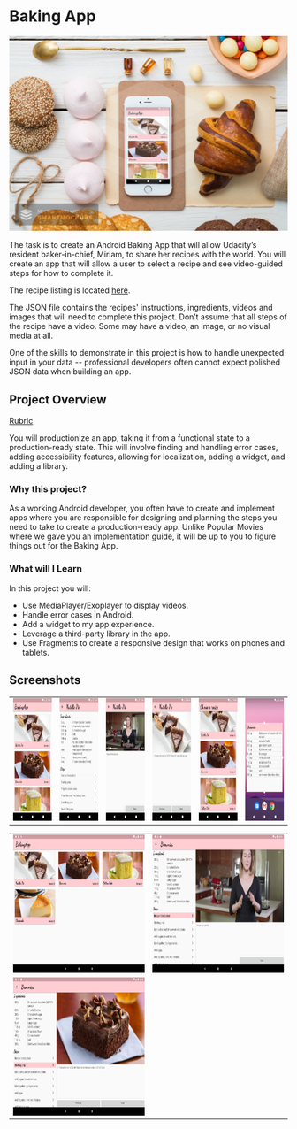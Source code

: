 # Baking App
![Cover](/assets/smartmockups_k7q0anbo.jpg)

The task is to create an Android Baking App that will allow Udacity’s resident baker-in-chief, Miriam, to share her recipes with the world. You will create an app that will allow a user to select a recipe and see video-guided steps for how to complete it.

The recipe listing is located [here][1].

The JSON file contains the recipes' instructions, ingredients, videos and images that will need to complete this project. Don’t assume that all steps of the recipe have a video. Some may have a video, an image, or no visual media at all.

One of the skills to demonstrate in this project is how to handle unexpected input in your data -- professional developers often cannot expect polished JSON data when building an app.

## Project Overview
[Rubric][2]

You will productionize an app, taking it from a functional state to a production-ready state. This will involve finding and handling error cases, adding accessibility features, allowing for localization, adding a widget, and adding a library.

### Why this project?

As a working Android developer, you often have to create and implement apps where you are responsible for designing and planning the steps you need to take to create a production-ready app. Unlike Popular Movies where we gave you an implementation guide, it will be up to you to figure things out for the Baking App.

### What will I Learn

In this project you will:
- Use MediaPlayer/Exoplayer to display videos.
- Handle error cases in Android.
- Add a widget to my app experience.
- Leverage a third-party library in the app.
- Use Fragments to create a responsive design that works on phones and tablets.

## Screenshots
<table style="margin-left: auto; margin-right: auto;" border="0">
<tbody>
<tr>
<td><img src="https://github.com/Redjack1888/AND_BakingApp/blob/master/assets/Screenshot_1584090330.png" width="125" height="222" /></td>
<td><img src="https://github.com/Redjack1888/AND_BakingApp/blob/master/assets/Screenshot_1584090341.png" width="125" height="222" /></td>
<td><img src="https://github.com/Redjack1888/AND_BakingApp/blob/master/assets/Screenshot_1584090346.png" width="125" height="222" /></td>
<td><img src="https://github.com/Redjack1888/AND_BakingApp/blob/master/assets/Screenshot_1584090356.png" width="125" height="222" /></td>
<td><img src="https://github.com/Redjack1888/AND_BakingApp/blob/master/assets/Screenshot_1584090488.png" width="125" height="222" /></td>
<td><img src="https://github.com/Redjack1888/AND_BakingApp/blob/master/assets/Screenshot_1584090539.png" width="125" height="222" /></td>   
</tr>
</tbody>
</table>
<table style="margin-left: auto; margin-right: auto;" border="0">
<tbody>
<tr>
<td><img src="https://github.com/Redjack1888/AND_BakingApp/blob/master/assets/Screenshot_1584091128.png" width="444" height="250" /></td>
<td><img src="https://github.com/Redjack1888/AND_BakingApp/blob/master/assets/Screenshot_1584091400.png" width="444" height="250" /></td>
</tr>
  <tr>
<td><img src="https://github.com/Redjack1888/AND_BakingApp/blob/master/assets/Screenshot_1584091426.png" width="444" height="250" /></td>
<td></td>
</tr>
</tbody>
</table>


[1]:https://d17h27t6h515a5.cloudfront.net/topher/2017/May/59121517_baking/baking.json
[2]:https://review.udacity.com/#!/rubrics/829/view
